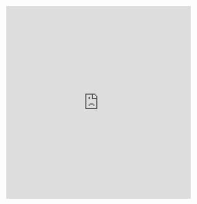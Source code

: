 <div style="left: 0; width: 100%; height: 0; position: relative; padding-bottom: 104.3454%;"><iframe src="https://link.excalidraw.com/readonly/IKx7nnzLRtkQQCca19aN" style="top: 0; left: 0; width: 100%; height: 100%; position: absolute; border: 0;" allowfullscreen></iframe></div>
